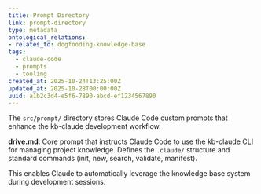 ```yaml
---
title: Prompt Directory
link: prompt-directory
type: metadata
ontological_relations:
- relates_to: dogfooding-knowledge-base
tags:
  - claude-code
  - prompts
  - tooling
created_at: 2025-10-24T13:25:00Z
updated_at: 2025-10-28T00:00:00Z
uuid: a1b2c3d4-e5f6-7890-abcd-ef1234567890
---
```


The `src/prompt/` directory stores Claude Code custom prompts that enhance the kb-claude development workflow.

**drive.md**: Core prompt that instructs Claude Code to use the kb-claude CLI for managing project knowledge. Defines the `.claude/` structure and standard commands (init, new, search, validate, manifest).

This enables Claude to automatically leverage the knowledge base system during development sessions.

